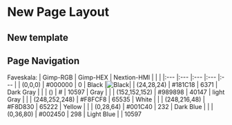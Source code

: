 # New Page Layout

## New template 

## Page Navigation
Faveskala:
| Gimp-RGB      | Gimp-HEX | Nextion-HMI |            |            |
|:---           |:---      |:---         |:---        |:---        |
| (0,0,0)       | #000000  | 0           | Black      |![Black](./ColorSample/Black_#000000.png)|
| (24,28,24)    | #181C18  | 6371        | Dark Gray  |            |
| ()    | # | 10597 | Gray       |            |
| (152,152,152) | #989898  | 40147       | light Gray |            |
| (248,252,248) | #F8FCF8  | 65535       | White      |            |
| (248,216,48)  | #F8D830  | 65222       | Yellow     |            |
| (0,28,64)     | #001C40  | 232         | Dark Blue  |            |
| (0,36,80)     | #002450  | 298         | Light Blue |            |
10597
